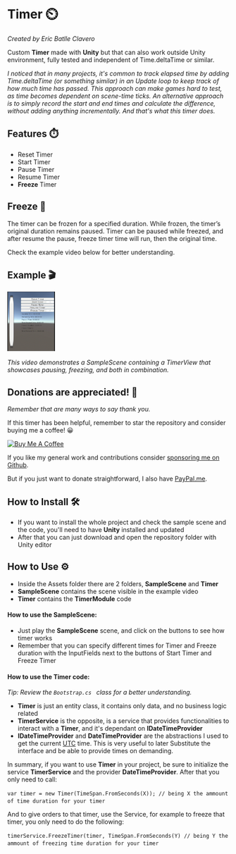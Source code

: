# Timer ⏲️
*Created by Eric Batlle Clavero*

Custom **Timer** made with **Unity** but that can also work outside Unity environment, fully tested and independent of Time.deltaTime or similar.

*I noticed that in many projects, it's common to track elapsed time by adding Time.deltaTime (or something similar) in an Update loop to keep track of how much time has passed. 
This approach can make games hard to test, as time becomes dependent on scene-time ticks. 
An alternative approach is to simply record the start and end times and calculate the difference, without adding anything incrementally.
And that's what this timer does.*

## Features ⏱️
- Reset Timer
- Start Timer
- Pause Timer
- Resume Timer
- **Freeze** Timer

## Freeze 🥶
The timer can be frozen for a specified duration. 
While frozen, the timer’s original duration remains paused.
Timer can be paused while freezed, and after resume the pause, freeze timer time will run, then the original time.

Check the example video below for better understanding.

## Example 🎬
<p>
  <img src="TimerExample.gif" alt="simple video gif" width="108" height="135"/>
</p>

*This video demonstrates a SampleScene containing a TimerView that showcases pausing, freezing, and both in combination.*

## Donations are appreciated! 💸
*Remember that are many ways to say thank you.*

If this timer has been helpful, remember to star the repository and consider buying me a coffee! 😀 
<p>
<a href="https://www.buymeacoffee.com/ebatlleclavero" target="_blank"><img src="https://cdn.buymeacoffee.com/buttons/default-blue.png" alt="Buy Me A Coffee" width="144.6" height="34"></a>
</p>

If you like my general work and contributions consider [sponsoring me on Github](https://github.com/sponsors/EricBatlle). 

But if you just want to donate straightforward, I also have [PayPal.me](https://paypal.me/EricBatlleClavero?locale.x=es_ES).

## How to Install :hammer_and_wrench:	
- If you want to install the whole project and check the sample scene and the code, you'll need to have **Unity** installed and updated
- After that you can just download and open the repository folder with Unity editor

## How to Use ⚙️
- Inside the Assets folder there are 2 folders, **SampleScene** and **Timer**
- **SampleScene** contains the scene visible in the example video
- **Timer** contains the **TimerModule** code
  
#### How to use the SampleScene:
- Just play the **SampleScene** scene, and click on the buttons to see how timer works
- Remember that you can specify different times for Timer and Freeze duration with the InputFields next to the buttons of Start Timer and Freeze Timer

#### How to use the Timer code:
*Tip: Review the ``Bootstrap.cs `` class for a better understanding.*

- **Timer** is just an entity class, it contains only data, and no business logic related
- **TimerService** is the opposite, is a service that provides functionalities to interact with a **Timer**, and it's dependant on **IDateTimeProvider**
- **IDateTimeProvider** and **DateTimeProvider** are the abstractions I used to get the current [UTC](https://en.wikipedia.org/wiki/Coordinated_Universal_Time) time. This is very useful to later Substitute the interface and be able to provide times on demanding.

In summary, if you want to use **Timer** in your project, be sure to initialize the service **TimerService** and the provider **DateTimeProvider**.
After that you only need to call:

``var timer = new Timer(TimeSpan.FromSeconds(X)); // being X the ammount of time duration for your timer``

And to give orders to that timer, use the Service, for example to freeze that timer, you only need to do the following:

``timerService.FreezeTimer(timer, TimeSpan.FromSeconds(Y) // being Y the ammount of freezing time duration for your timer``
